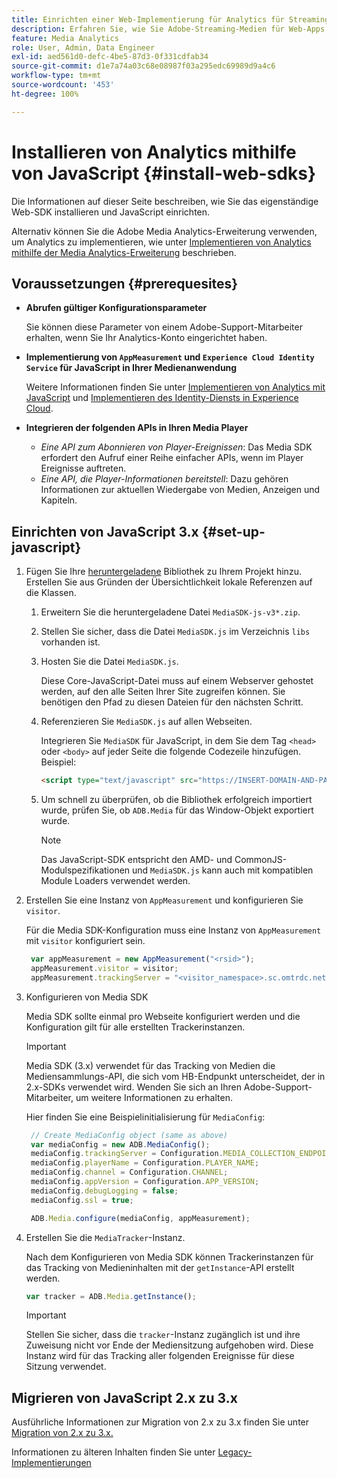 ```yaml
---
title: Einrichten einer Web-Implementierung für Analytics für Streaming-Medien
description: Erfahren Sie, wie Sie Adobe-Streaming-Medien für Web-Apps implementieren.
feature: Media Analytics
role: User, Admin, Data Engineer
exl-id: aed561d0-defc-4be5-87d3-0f331cdfab34
source-git-commit: d1e7a74a03c68e08987f03a295edc69989d9a4c6
workflow-type: tm+mt
source-wordcount: '453'
ht-degree: 100%

---
```


# Installieren von Analytics mithilfe von JavaScript {#install-web-sdks}

Die Informationen auf dieser Seite beschreiben, wie Sie das eigenständige Web-SDK installieren und JavaScript einrichten.

Alternativ können Sie die Adobe Media Analytics-Erweiterung verwenden, um Analytics zu implementieren, wie unter [Implementieren von Analytics mithilfe der Media Analytics-Erweiterung](/help/implementation/media-sdk/setup/web-implementation-tags.md) beschrieben.

## Voraussetzungen  {#prerequesites}

* **Abrufen gültiger Konfigurationsparameter**

   Sie können diese Parameter von einem Adobe-Support-Mitarbeiter erhalten, wenn Sie Ihr Analytics-Konto eingerichtet haben.

* **Implementierung von `AppMeasurement` und `Experience Cloud Identity Service` für JavaScript in Ihrer Medienanwendung**

   Weitere Informationen finden Sie unter [Implementieren von Analytics mit JavaScript](https://experienceleague.adobe.com/docs/analytics/implementation/js/overview.html?lang=de) und [Implementieren des Identity-Diensts in Experience Cloud](https://experienceleague.adobe.com/docs/id-service/using/implementation/setup-analytics.html?lang=de).

* **Integrieren der folgenden APIs in Ihren Media Player**

   * *Eine API zum Abonnieren von Player-Ereignissen*: Das Media SDK erfordert den Aufruf einer Reihe einfacher APIs, wenn im Player Ereignisse auftreten.
   * *Eine API, die Player-Informationen bereitstell*: Dazu gehören Informationen zur aktuellen Wiedergabe von Medien, Anzeigen und Kapiteln.

## Einrichten von JavaScript 3.x {#set-up-javascript}

1. Fügen Sie Ihre [heruntergeladene](/help/getting-started/download-sdks.md) Bibliothek zu Ihrem Projekt hinzu. Erstellen Sie aus Gründen der Übersichtlichkeit lokale Referenzen auf die Klassen.

   1. Erweitern Sie die heruntergeladene Datei `MediaSDK-js-v3*.zip`.
   1. Stellen Sie sicher, dass die Datei `MediaSDK.js` im Verzeichnis `libs` vorhanden ist.

   1. Hosten Sie die Datei `MediaSDK.js`.

      Diese Core-JavaScript-Datei muss auf einem Webserver gehostet werden, auf den alle Seiten Ihrer Site zugreifen können. Sie benötigen den Pfad zu diesen Dateien für den nächsten Schritt.

   1. Referenzieren Sie `MediaSDK.js` auf allen Webseiten.

      Integrieren Sie `MediaSDK` für JavaScript, in dem Sie dem Tag `<head>` oder `<body>` auf jeder Seite die folgende Codezeile hinzufügen. Beispiel:

      ```html
      <script type="text/javascript" src="https://INSERT-DOMAIN-AND-PATH-TO-CODE-HERE/MediaSDK.js"></script>
      ```

   1. Um schnell zu überprüfen, ob die Bibliothek erfolgreich importiert wurde, prüfen Sie, ob `ADB.Media` für das Window-Objekt exportiert wurde.

      >[!NOTE]
      >
      >Das JavaScript-SDK entspricht den AMD- und CommonJS-Modulspezifikationen und `MediaSDK.js` kann auch mit kompatiblen Module Loaders verwendet werden.

1. Erstellen Sie eine Instanz von `AppMeasurement` und konfigurieren Sie `visitor`.

   Für die Media SDK-Konfiguration muss eine Instanz von `AppMeasurement` mit `visitor` konfiguriert sein.

   ```js
    var appMeasurement = new AppMeasurement("<rsid>");
    appMeasurement.visitor = visitor;
    appMeasurement.trackingServer = "<visitor_namespace>.sc.omtrdc.net";
   ```

1. Konfigurieren von Media SDK

   Media SDK sollte einmal pro Webseite konfiguriert werden und die Konfiguration gilt für alle erstellten Trackerinstanzen.

   >[!IMPORTANT]
   >
   > Media SDK (3.x) verwendet für das Tracking von Medien die Mediensammlungs-API, die sich vom HB-Endpunkt unterscheidet, der in 2.x-SDKs verwendet wird. Wenden Sie sich an Ihren Adobe-Support-Mitarbeiter, um weitere Informationen zu erhalten.

   Hier finden Sie eine Beispielinitialisierung für `MediaConfig`:

   ```js
    // Create MediaConfig object (same as above)
    var mediaConfig = new ADB.MediaConfig();
    mediaConfig.trackingServer = Configuration.MEDIA_COLLECTION_ENDPOINT;
    mediaConfig.playerName = Configuration.PLAYER_NAME;
    mediaConfig.channel = Configuration.CHANNEL;
    mediaConfig.appVersion = Configuration.APP_VERSION;
    mediaConfig.debugLogging = false;
    mediaConfig.ssl = true;
   
    ADB.Media.configure(mediaConfig, appMeasurement);
   ```

1. Erstellen Sie die `MediaTracker`-Instanz.

   Nach dem Konfigurieren von Media SDK können Trackerinstanzen für das Tracking von Medieninhalten mit der `getInstance`-API erstellt werden.

   ```js
   var tracker = ADB.Media.getInstance();
   ```

   >[!IMPORTANT]
   >
   >Stellen Sie sicher, dass die `tracker`-Instanz zugänglich ist und ihre Zuweisung nicht vor Ende der Mediensitzung aufgehoben wird. Diese Instanz wird für das Tracking aller folgenden Ereignisse für diese Sitzung verwendet.

## Migrieren von JavaScript 2.x zu 3.x

Ausführliche Informationen zur Migration von 2.x zu 3.x finden Sie unter [Migration von 2.x zu 3.x.](https://adobe-marketing-cloud.github.io/media-sdks/reference/javascript_3x/MigrationGuide.html)

Informationen zu älteren Inhalten finden Sie unter [Legacy-Implementierungen](/help/legacy/media-sdk/setup/setup-overview.md)
